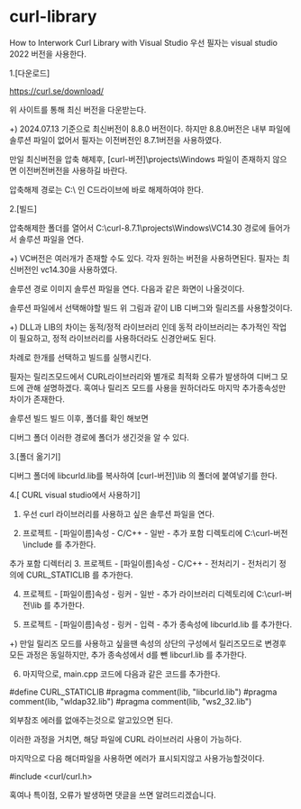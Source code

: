 # curl-library
How to Interwork Curl Library with Visual Studio
우선 필자는 visual studio 2022 버전을 사용한다.



1.[다운로드]

https://curl.se/download/


위 사이트를 통해 최신 버전을 다운받는다.

+) 2024.07.13 기준으로 최신버전이 8.8.0 버전이다. 하지만 8.8.0버전은 내부 파일에 솔루션 파일이 없어서
필자는 이전버전인 8.7.1버전을 사용하였다.



만일 최신버전을 압축 해제후, [curl-버전]\projects\Windows 파일이 존재하지 않으면 이전버전버전을 사용하길 바란다.

압축해제 경로는 C:\ 인 C드라이브에 바로 해제하여야 한다.









2.[빌드]

압축해제한 폴더를 열어서 C:\curl-8.7.1\projects\Windows\VC14.30 경로에 들어가서 솔루션 파일을 연다.

+) VC버전은 여러개가 존재할 수도 있다. 각자 원하는 버전을 사용하면된다. 필자는 최신버전인 vc14.30을 사용하였다.


솔루션 경로 이미지
솔루션 파일을 연다. 다음과 같은 화면이 나올것이다.


솔루션 파일에서 선택해야할 빌드
위 그림과 같이 LIB 디버그와 릴리즈를 사용할것이다.

+) DLL과 LIB의 차이는 동적/정적 라이브러리 인데 동적 라이브러리는 추가적인 작업이 필요하고,
정적 라이브러리를 사용하더라도 신경안써도 된다.



차례로 한개를 선택하고 빌드를 실행시킨다.

필자는 릴리즈모드에서 CURL라이브러리와 별개로 최적화 오류가 발생하여 디버그 모드에 관해 설명하겠다.
혹여나 릴리즈 모드를 사용을 원하더라도 마지막 추가종속성만 차이가 존재한다.


솔루션 빌드
빌드 이후, 폴더를 확인 해보면


디버그 폴더
이러한 경로에 폴더가 생긴것을 알 수 있다.









3.[폴더 옮기기]

디버그 폴더에 libcurld.lib를 복사하여 [curl-버전]\lib 의 폴더에 붙여넣기를 한다.





4.[ CURL visual studio에서 사용하기]

1. 우선 curl 라이브러리를 사용하고 싶은 솔루션 파일을 연다.

2. 프로젝트 - [파일이름]속성 - C/C++ - 일반 - 추가 포함 디렉토리에 C:\curl-버전\include 를 추가한다.


추가 포함 디렉터리
3. 프로젝트 - [파일이름]속성  - C/C++ - 전처리기 - 전처리기 정의에 CURL_STATICLIB 를 추가한다.

4. 프로젝트 - [파일이름]속성  - 링커 - 일반 - 추가 라이브러리 디렉토리에  C:\curl-버전\lib 를 추가한다.

5. 프로젝트 - [파일이름]속성  - 링커 - 입력 - 추가 종속성에 libcurld.lib 를 추가한다.

+) 만일 릴리즈 모드를 사용하고 싶을땐 속성의 상단의 구성에서 릴리즈모드로 변경후 모든 과정은 동일하지만,
추가 종속성에서 d를 뺀  libcurl.lib 를 추가한다.



6. 마지막으로, main.cpp 코드에 다음과 같은 코드를 추가한다.

#define CURL_STATICLIB
#pragma comment(lib, "libcurld.lib")
#pragma comment(lib, "wldap32.lib")
#pragma comment(lib, "ws2_32.lib")

외부참조 에러를 없애주는것으로 알고있으면 된다.







이러한 과정을 거치면, 해당 파일에 CURL 라이브러리 사용이 가능하다.

마지막으로 다음 해더파일을 사용하면 에러가 표시되지않고 사용가능할것이다.

#include <curl/curl.h>




혹여나 특이점, 오류가 발생하면 댓글을 쓰면 알려드리겠습니다.
